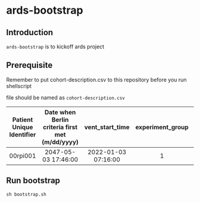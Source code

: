 # ards-bootstrap

## Introduction
`ards-bootstrap` is to kickoff ards project

## Prerequisite
Remember to put cohort-description.csv to this repository before you run shellscript

file should be named as `cohort-description.csv`

| Patient Unique Identifier | Date when Berlin criteria first met (m/dd/yyyy) | vent_start_time  | experiment_group | Pathophysiology | Potential Enrollment  
| :---:| :---: | :---: | :---: | :---: | :---: 
|00rpi001|2047-05-03 17:46:00 |2022-01-03 07:16:00 | 1 | ARDS | "Y"                            



## Run bootstrap
`sh bootstrap.sh` 

